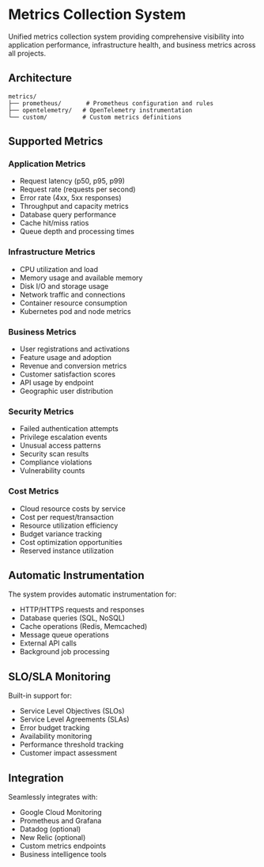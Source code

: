 # Metrics Collection System

Unified metrics collection system providing comprehensive visibility into application performance, infrastructure health, and business metrics across all projects.

## Architecture

```
metrics/
├── prometheus/       # Prometheus configuration and rules
├── opentelemetry/   # OpenTelemetry instrumentation
└── custom/          # Custom metrics definitions
```

## Supported Metrics

### Application Metrics
- Request latency (p50, p95, p99)
- Request rate (requests per second)
- Error rate (4xx, 5xx responses)
- Throughput and capacity metrics
- Database query performance
- Cache hit/miss ratios
- Queue depth and processing times

### Infrastructure Metrics
- CPU utilization and load
- Memory usage and available memory
- Disk I/O and storage usage
- Network traffic and connections
- Container resource consumption
- Kubernetes pod and node metrics

### Business Metrics
- User registrations and activations
- Feature usage and adoption
- Revenue and conversion metrics
- Customer satisfaction scores
- API usage by endpoint
- Geographic user distribution

### Security Metrics
- Failed authentication attempts
- Privilege escalation events
- Unusual access patterns
- Security scan results
- Compliance violations
- Vulnerability counts

### Cost Metrics
- Cloud resource costs by service
- Cost per request/transaction
- Resource utilization efficiency
- Budget variance tracking
- Cost optimization opportunities
- Reserved instance utilization

## Automatic Instrumentation

The system provides automatic instrumentation for:
- HTTP/HTTPS requests and responses
- Database queries (SQL, NoSQL)
- Cache operations (Redis, Memcached)
- Message queue operations
- External API calls
- Background job processing

## SLO/SLA Monitoring

Built-in support for:
- Service Level Objectives (SLOs)
- Service Level Agreements (SLAs)
- Error budget tracking
- Availability monitoring
- Performance threshold tracking
- Customer impact assessment

## Integration

Seamlessly integrates with:
- Google Cloud Monitoring
- Prometheus and Grafana
- Datadog (optional)
- New Relic (optional)
- Custom metrics endpoints
- Business intelligence tools